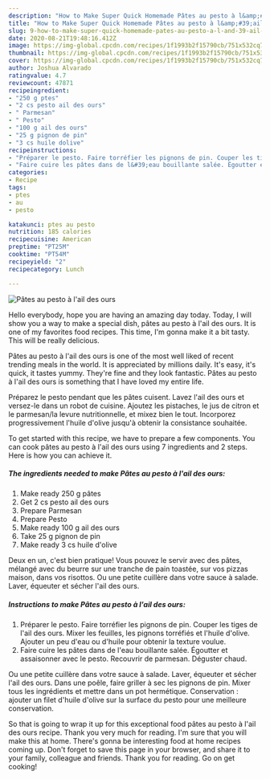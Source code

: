 ```yaml
---
description: "How to Make Super Quick Homemade Pâtes au pesto à l&amp;#39;ail des ours"
title: "How to Make Super Quick Homemade Pâtes au pesto à l&amp;#39;ail des ours"
slug: 9-how-to-make-super-quick-homemade-pates-au-pesto-a-l-and-39-ail-des-ours
date: 2020-08-21T19:48:16.412Z
image: https://img-global.cpcdn.com/recipes/1f1993b2f15790cb/751x532cq70/pates-au-pesto-a-lail-des-ours-photo-principale-de-la-recette.jpg
thumbnail: https://img-global.cpcdn.com/recipes/1f1993b2f15790cb/751x532cq70/pates-au-pesto-a-lail-des-ours-photo-principale-de-la-recette.jpg
cover: https://img-global.cpcdn.com/recipes/1f1993b2f15790cb/751x532cq70/pates-au-pesto-a-lail-des-ours-photo-principale-de-la-recette.jpg
author: Joshua Alvarado
ratingvalue: 4.7
reviewcount: 47871
recipeingredient:
- "250 g ptes"
- "2 cs pesto ail des ours"
- " Parmesan"
- " Pesto"
- "100 g ail des ours"
- "25 g pignon de pin"
- "3 cs huile dolive"
recipeinstructions:
- "Préparer le pesto. Faire torréfier les pignons de pin. Couper les tiges de l&#39;ail des ours. Mixer les feuilles, les pignons torréfiés et l&#39;huile d&#39;olive. Ajouter un peu d&#39;eau ou d&#39;huile pour obtenir la texture voulue."
- "Faire cuire les pâtes dans de l&#39;eau bouillante salée. Égoutter et assaisonner avec le pesto. Recouvrir de parmesan. Déguster chaud."
categories:
- Recipe
tags:
- ptes
- au
- pesto

katakunci: ptes au pesto 
nutrition: 185 calories
recipecuisine: American
preptime: "PT25M"
cooktime: "PT54M"
recipeyield: "2"
recipecategory: Lunch

---
```



![Pâtes au pesto à l&#39;ail des ours](https://img-global.cpcdn.com/recipes/1f1993b2f15790cb/751x532cq70/pates-au-pesto-a-lail-des-ours-photo-principale-de-la-recette.jpg)

Hello everybody, hope you are having an amazing day today. Today, I will show you a way to make a special dish, pâtes au pesto à l&#39;ail des ours. It is one of my favorites food recipes. This time, I'm gonna make it a bit tasty. This will be really delicious.

Pâtes au pesto à l&#39;ail des ours is one of the most well liked of recent trending meals in the world. It is appreciated by millions daily. It's easy, it's quick, it tastes yummy. They're fine and they look fantastic. Pâtes au pesto à l&#39;ail des ours is something that I have loved my entire life.

Préparez le pesto pendant que les pâtes cuisent. Lavez l&#39;ail des ours et versez-le dans un robot de cuisine. Ajoutez les pistaches, le jus de citron et le parmesan/la levure nutritionnelle, et mixez bien le tout. Incorporez progressivement l&#39;huile d&#39;olive jusqu&#39;à obtenir la consistance souhaitée.


To get started with this recipe, we have to prepare a few components. You can cook pâtes au pesto à l&#39;ail des ours using 7 ingredients and 2 steps. Here is how you can achieve it.

<!--inarticleads1-->

##### The ingredients needed to make Pâtes au pesto à l&#39;ail des ours:

1. Make ready 250 g pâtes
1. Get 2 cs pesto ail des ours
1. Prepare  Parmesan
1. Prepare  Pesto
1. Make ready 100 g ail des ours
1. Take 25 g pignon de pin
1. Make ready 3 cs huile d&#39;olive


Deux en un, c&#39;est bien pratique! Vous pouvez le servir avec des pâtes, mélangé avec du beurre sur une tranche de pain toastée, sur vos pizzas maison, dans vos risottos. Ou une petite cuillère dans votre sauce à salade. Laver, équeuter et sécher l&#39;ail des ours. 

<!--inarticleads2-->

##### Instructions to make Pâtes au pesto à l&#39;ail des ours:

1. Préparer le pesto. Faire torréfier les pignons de pin. Couper les tiges de l&#39;ail des ours. Mixer les feuilles, les pignons torréfiés et l&#39;huile d&#39;olive. Ajouter un peu d&#39;eau ou d&#39;huile pour obtenir la texture voulue.
1. Faire cuire les pâtes dans de l&#39;eau bouillante salée. Égoutter et assaisonner avec le pesto. Recouvrir de parmesan. Déguster chaud.


Ou une petite cuillère dans votre sauce à salade. Laver, équeuter et sécher l&#39;ail des ours. Dans une poêle, faire griller à sec les pignons de pin. Mixer tous les ingrédients et mettre dans un pot hermétique. Conservation : ajouter un filet d&#39;huile d&#39;olive sur la surface du pesto pour une meilleure conservation. 

So that is going to wrap it up for this exceptional food pâtes au pesto à l&#39;ail des ours recipe. Thank you very much for reading. I'm sure that you will make this at home. There's gonna be interesting food at home recipes coming up. Don't forget to save this page in your browser, and share it to your family, colleague and friends. Thank you for reading. Go on get cooking!
